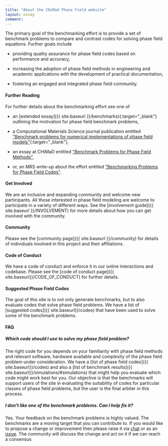 ```yaml
---
title: "About the CHiMad Phase Field website"
layout: essay
comment:
---
```


The primary goal of the benchmarking effort is to provide a set of
benchmark problems to compare and contrast codes for solving phase
field equations. Further goals include

 - providing quality assurance for phase field codes based on
   performance and accuracy,

 - increasing the adoption of phase field methods in engineering and
   academic applications with the development of practical
   documentation,

 - fostering an engaged and integrated phase field community.

<h4> Further Reading </h4>

For further details about the benchmarking effort see one of

 - an [extended essay]({{ site.baseurl
   }}/benchmarks){:target="_blank"} outlining the motivation for phase
   field benchmark problems,

 - a Computational Materials Science journal publication entitled
   ["Benchmark problems for numerical implementations of phase field
   models"](http://dx.doi.org/10.1016/j.commatsci.2016.09.022){:target="_blank"},

 - an essay at CHiMaD entitled ["Benchmark Problems for Phase Field
   Methods"](http://chimad.northwestern.edu/news-events/articles/2016/PhaseField_BenchMark.html),

 - or, an MRS write-up about the effort entitled ["Benchmarking
   Problems for Phase Field
   Codes"](http://materials.typepad.com/mrs_meeting_scene/2017/11/tc05-uncertainty-quantification-in-multiscale-materials-simulation-1.html).

<h4> Get Involved </h4>

We are an inclusive and expanding community and welcome new
participants.  All those interested in phase field modeling are
welcome to participate in a variety of different ways. See the
[involvement guide]({{ site.baseurl }}/INVOLVEMENT) for more details
about how you can get involved with the community.

<h4> Community </h4>

Please see the [community page]({{ site.baseurl }}/community) for
details of individuals involved in this project and their
affiliations.

<h4> Code of Conduct </h4>

We have a code of conduct and enforce it in our online interactions
and codebase. Please see the [code of conduct page]({{
site.baseurl}}/CODE_OF_CONDUCT) for further details.

<h4> Suggested Phase Field Codes </h4>

The goal of this site is to not only generate benchmarks, but to also
evaluate codes that solve phase field problems. We have a list of
[suggested codes]({{ site.baseurl}}/codes) that have been used to
solve some of the benchmark problems.

<h4> FAQ </h4>

<h5> Which code should I use to solve my phase field problem? </h5>

The right code for you depends on your familiarity with phase field
methods and relevant software, hardware available and complexity of
the phase field problem under consideration. We have a [list of phase
field codes]({{ site.baseurl}}/codes) and also a [list of benchmark
results]({{ site.baseurl}}/simulations/#simulations) that might help
you evaluate which code might work best for you. Our objective is that
the benchmarks will support users of the site in evaluating the
suitability of codes for particular classes of phase field problems,
but the user is the final arbiter in this process.

<h5> I don't like one of the benchmark problems. Can I help fix it? </h5>

Yes. Your feedback on the benchmark problems is highly valued. The
benchmarks are a moving target that you can contribute to. If you
would like to propose a change or improvement then please raise it via
[chat](https://gitter.im/usnistgov/chimad-phase-field) or as an
[issue](https://github.com/usnistgov/chimad-phase-field/issues/new). The
community will discuss the change and act on it if we can reach a
consensus
